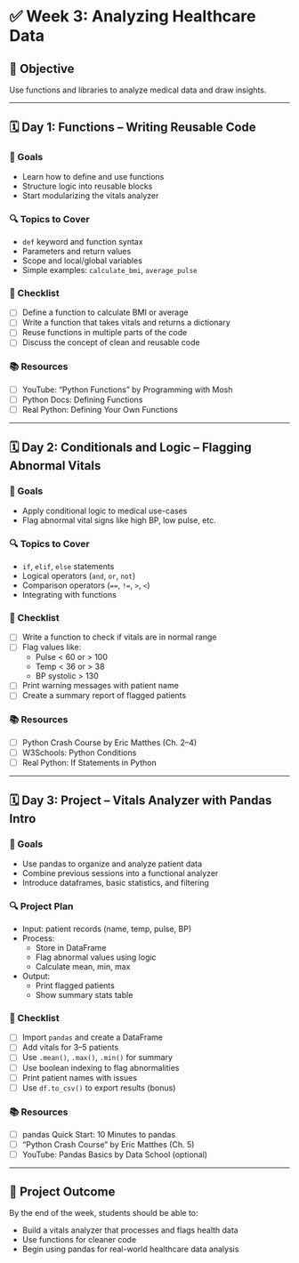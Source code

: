 # ✅ Week 3: Analyzing Healthcare Data

## 🎯 Objective
Use functions and libraries to analyze medical data and draw insights.

---

## 🗓️ Day 1: Functions – Writing Reusable Code

### 🔹 Goals
- Learn how to define and use functions
- Structure logic into reusable blocks
- Start modularizing the vitals analyzer

### 🔍 Topics to Cover
- `def` keyword and function syntax
- Parameters and return values
- Scope and local/global variables
- Simple examples: `calculate_bmi`, `average_pulse`

### 📌 Checklist
- [ ] Define a function to calculate BMI or average
- [ ] Write a function that takes vitals and returns a dictionary
- [ ] Reuse functions in multiple parts of the code
- [ ] Discuss the concept of clean and reusable code

### 📚 Resources
- [ ] YouTube: “Python Functions” by Programming with Mosh
- [ ] Python Docs: Defining Functions
- [ ] Real Python: Defining Your Own Functions

---

## 🗓️ Day 2: Conditionals and Logic – Flagging Abnormal Vitals

### 🔹 Goals
- Apply conditional logic to medical use-cases
- Flag abnormal vital signs like high BP, low pulse, etc.

### 🔍 Topics to Cover
- `if`, `elif`, `else` statements
- Logical operators (`and`, `or`, `not`)
- Comparison operators (`==`, `!=`, `>`, `<`)
- Integrating with functions

### 📌 Checklist
- [ ] Write a function to check if vitals are in normal range
- [ ] Flag values like:
  - Pulse < 60 or > 100
  - Temp < 36 or > 38
  - BP systolic > 130
- [ ] Print warning messages with patient name
- [ ] Create a summary report of flagged patients

### 📚 Resources
- [ ] Python Crash Course by Eric Matthes (Ch. 2–4)
- [ ] W3Schools: Python Conditions
- [ ] Real Python: If Statements in Python

---

## 🗓️ Day 3: Project – Vitals Analyzer with Pandas Intro

### 🔹 Goals
- Use pandas to organize and analyze patient data
- Combine previous sessions into a functional analyzer
- Introduce dataframes, basic statistics, and filtering

### 🔍 Project Plan
- Input: patient records (name, temp, pulse, BP)
- Process:
  - Store in DataFrame
  - Flag abnormal values using logic
  - Calculate mean, min, max
- Output:
  - Print flagged patients
  - Show summary stats table

### 📌 Checklist
- [ ] Import `pandas` and create a DataFrame
- [ ] Add vitals for 3–5 patients
- [ ] Use `.mean()`, `.max()`, `.min()` for summary
- [ ] Use boolean indexing to flag abnormalities
- [ ] Print patient names with issues
- [ ] Use `df.to_csv()` to export results (bonus)

### 📚 Resources
- [ ] pandas Quick Start: 10 Minutes to pandas
- [ ] “Python Crash Course” by Eric Matthes (Ch. 5)
- [ ] YouTube: Pandas Basics by Data School (optional)

---

## 🧠 Project Outcome
By the end of the week, students should be able to:
- Build a vitals analyzer that processes and flags health data
- Use functions for cleaner code
- Begin using pandas for real-world healthcare data analysis
